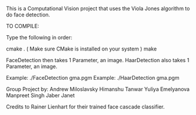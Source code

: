This is a Computational Vision project that uses the Viola Jones algorithm to do face detection.

TO COMPILE:

Type the following in order:

cmake . ( Make sure CMake is installed on your system )
make

FaceDetection then takes 1 Parameter, an image.
HaarDetection also takes 1 Parameter, an image.

Example: ./FaceDetection gma.pgm
Example: ./HaarDetection gma.pgm

Group Project by:
	Andrew Miloslavsky
	Himanshu Tanwar
	Yuliya Emelyanova
	Manpreet Singh
	Jaber Janet
	
Credits to Rainer Lienhart for their trained face cascade classifier.